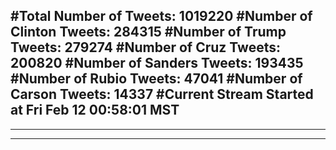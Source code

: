 #Total Number of Tweets: 1019220 
#Number of Clinton Tweets: 284315
#Number of Trump Tweets: 279274
#Number of Cruz Tweets: 200820
#Number of Sanders Tweets: 193435
#Number of Rubio Tweets: 47041
#Number of Carson Tweets: 14337
#Current Stream Started at Fri Feb 12 00:58:01 MST
---
---
---
